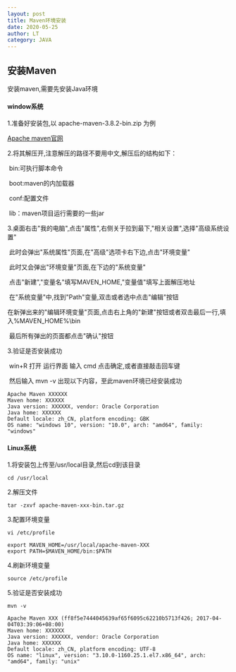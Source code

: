 ```yaml
---
layout: post
title: Maven环境安装
date: 2020-05-25
author: LT
category: JAVA
---
```


## 安装Maven

安装maven,需要先安装Java环境

#### window系统

1.准备好安装包,以 apache-maven-3.8.2-bin.zip 为例

[Apache maven官网](https://maven.apache.org/)

2.将其解压开,注意解压的路径不要用中文,解压后的结构如下：

​	bin:可执行脚本命令

​	boot:maven的内加载器

​	conf:配置文件

​	lib：maven项目运行需要的一些jar

3.桌面右击"我的电脑",点击"属性",右侧关于拉到最下,"相关设置",选择"高级系统设置"

​	此时会弹出"系统属性"页面,在"高级"选项卡右下边,点击"环境变量"

​	此时又会弹出"环境变量"页面,在下边的"系统变量"

​	点击"新建","变量名"填写MAVEN_HOME,"变量值"填写上面解压地址

​	在"系统变量"中,找到"Path"变量,双击或者选中点击"编辑"按钮

​	在新弹出来的"编辑环境变量"页面,点击右上角的"新建"按钮或者双击最后一行,填入%MAVEN_HOME%\bin

​	最后所有弹出的页面都点击"确认"按钮

3.验证是否安装成功

​	win+R 打开 运行界面 输入 cmd 点击确定,或者直接敲击回车键

​	然后输入 mvn -v 出现以下内容，至此maven环境已经安装成功

```
Apache Maven XXXXXX
Maven home: XXXXXX
Java version: XXXXXX, vendor: Oracle Corporation
Java home: XXXXXX
Default locale: zh_CN, platform encoding: GBK
OS name: "windows 10", version: "10.0", arch: "amd64", family: "windows"
```

#### Linux系统

1.将安装包上传至/usr/local目录,然后cd到该目录

```
cd /usr/local
```

2.解压文件

```
tar -zxvf apache-maven-xxx-bin.tar.gz
```

3.配置环境变量

```
vi /etc/profile
```

```
export MAVEN_HOME=/usr/local/apache-maven-XXX
export PATH=$MAVEN_HOME/bin:$PATH 
```

4.刷新环境变量

```
source /etc/profile
```

5.验证是否安装成功

```
mvn -v
```

```
Apache Maven XXX (ff8f5e7444045639af65f6095c62210b5713f426; 2017-04-04T03:39:06+08:00)
Maven home: XXXXXX
Java version: XXXXXX, vendor: Oracle Corporation
Java home: XXXXXX
Default locale: zh_CN, platform encoding: UTF-8
OS name: "linux", version: "3.10.0-1160.25.1.el7.x86_64", arch: "amd64", family: "unix"
```

